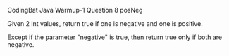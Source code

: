 CodingBat Java Warmup-1 Question 8 posNeg

Given 2 int values, return true if one is negative and one is positive.

Except if the parameter "negative" is true, then return true only if both are negative.
